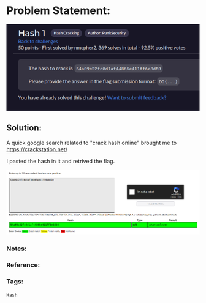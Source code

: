 # Problem Statement:
![question](https://raw.githubusercontent.com/0x41head/CTF-Writeups/main/src/DOA2021ctf/Hash%20Cracking/Hash1/ques.png)

## Solution:

A quick google search related to "crack hash online" brought me to https://crackstation.net/

I pasted the hash in it and retrived the flag.

![flag](https://raw.githubusercontent.com/0x41head/CTF-Writeups/main/src/DOA2021ctf/Hash%20Cracking/Hash1/flag.png)
### Notes:
### Reference:
### Tags:
`Hash` 